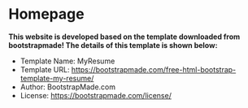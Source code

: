 # Homepage

**This website is developed based on the template downloaded from bootstrapmade! The details of this template is shown below:**
<br/>
- Template Name: MyResume
- Template URL: https://bootstrapmade.com/free-html-bootstrap-template-my-resume/
- Author: BootstrapMade.com
- License: https://bootstrapmade.com/license/
